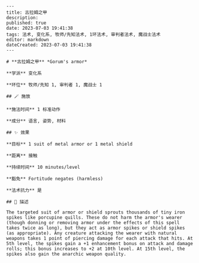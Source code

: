 
    ---
    title: 古拉姆之甲
    description: 
    published: true
    date: 2023-07-03 19:41:38
    tags: 法术, 变化系, 牧师/先知法术, 1环法术, 审判者法术, 魔战士法术
    editor: markdown
    dateCreated: 2023-07-03 19:41:38
    ---

    # **古拉姆之甲** *Gorum's armor*

    **学派** 变化系 

    **环位** 牧师/先知 1, 审判者 1, 魔战士 1

    ## 🪄 施放

    **施法时间** 1 标准动作

    **成分** 语言, 姿势, 材料

    ## ✨ 效果 

    **目标** 1 suit of metal armor or 1 metal shield 

    **距离** 接触  

    **持续时间** 10 minutes/level 

    **豁免** Fortitude negates (harmless)

    **法术抗力** 是

    ## 📖 描述

    The targeted suit of armor or shield sprouts thousands of tiny iron spikes like porcupine quills. These do not harm the armor's wearer (though donning or removing armor under the effects of this spell takes twice as long), but they act as armor spikes or shield spikes (as appropriate). Any creature attacking the wearer with natural weapons takes 1 point of piercing damage for each attack that hits. At 5th level, the spikes gain a +1 enhancement bonus on attack and damage rolls; this bonus increases to +2 at 10th level. At 15th level, the spikes also gain the anarchic weapon quality.
    